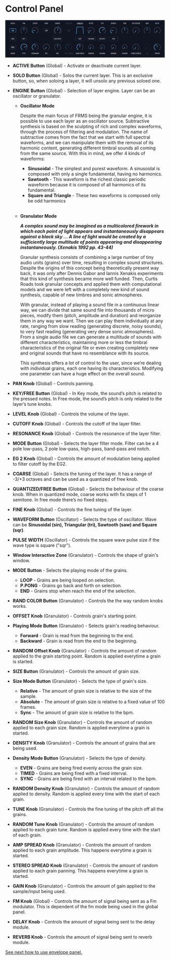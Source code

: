 # Control Panel

<img src="images/layer-panel.png" style="padding: 0px; bottom-padding: 0px;"/>

- **ACTIVE Button** (Global) - Activate or deactivate current layer.

- **SOLO Button** (Global) - Solos the current layer. This is an exclusive button, so, when soloing a layer, it will unsolo any previous soloed one.

- **ENGINE Button** (Global) - Selection of layer engine. Layer can be an oscillator or granulator.

  - **Oscillator Mode**

    Despite the main focus of FRMS being the granular engine, it is possible to use each layer as an oscillator source. Subtractive synthesis is based on the sculpting of rich and complex waveforms, through the process of filtering and modulation. The name of subtractive comes from the fact that we start with full spectral waveforms, and we can manipulate them with the removal of its harmonic content, generating different timbral sounds all coming from the same source. With this in mind, we offer 4 kinds of waveforms:

    - **Sinusoidal** - The simplest and purest waveform. A sinusoidal is composed with only a single fundamental, having no harmonics.
    - **Sawtooth** - This waveform is the richest classic periodic waveform because it is composed of all harmonics of its fundamental.
    - **Square and Triangle** - These two waveforms is composed only be odd harmonics
      <br/><br/>

  - **Granulator Mode**

    **_A complex sound may be imagined as a multicolored firework in which each point of light appears and instantaneously disappears against a black sky … A line of light would be created by a sufficiently large multitude of points appearing and disappearing instantaneously. (Xenakis 1992 pp. 43-44)_**

    Granular synthesis consists of combining a large number of tiny audio units (grains) over time, resulting in complex sound structures. Despite the origins of this concept being theoretically present way back, it was only after Dennis Gabor and Iannis Xenakis experiments that this kind of synthesis became more well funded. Then, Curtis Roads took granular concepts and applied them with computational models and we were left with a completely new kind of sound synthesis, capable of new timbres and sonic atmospheres.

    With granular, instead of playing a sound file in a continuous linear way, we can divide that same sound file into thousands of micro pieces, modify them (pitch, amplitude and duration) and reorganize them in any way we want. Then we can play them individually at any rate, ranging from slow reading (generating discrete, noisy sounds), to very fast reading (generating very dense sonic atmospheres). From a single audio file we can generate a multitude of sounds with different characteristics, maintaining more or less the timbral characteristics of the original file or even creating completely new and original sounds that have no resemblance with its source.

    This synthesis offers a lot of control to the user, since we’re dealing with individual grains, each one having its characteristics. Modifying one parameter can have a huge effect on the overall sound.

- **PAN Knob** (Global) - Controls panning.

- **KEY/FREE Button** (Global) - In Key mode, the sound’s pitch is related to the pressed notes. In Free mode, the sound’s pitch is only related to the layer’s tune knobs.

- **LEVEL Knob** (Global) - Controls the volume of the layer.

- **CUTOFF Knob** (Global) - Controls the cutoff of the layer filter.

- **RESONANCE Knob** (Global) - Controls the resonance of the layer filter.

- **MODE Button** (Global) - Selects the layer filter mode. Filter can be a 4 pole low-pass, 2 pole low-pass, high-pass, band-pass and notch.

- **EG 2 Knob** (Global) - Controls the amount of modulation being applied to filter cutoff by the EG2.

- **COARSE** (Global) - Selects the tuning of the layer. It has a range of -3/+3 octaves and can be used as a quantized of free knob.

- **QUANTIZED/FREE Button** (Global) - Selects the behaviour of the coarse knob. When in quantized mode, coarse works with fix steps of 1 semitone. In free mode there’s no fixed steps.

- **FINE Knob** (Global) - Controls the fine tuning of the layer.

- **WAVEFORM Button** (Oscillator) - Selects the type of oscillator. Wave can be **Sinusoidal (sin), Triangular (tri), Sawtooth (saw) and Square (sqr)**.

- **PULSE WIDTH** (Oscillator) - Controls the square wave pulse size if the wave type is square ("sqr").

- **Window Interactive Zone** (Granulator) - Controls the shape of grain's window.

- **MODE Button** - Selects the playing mode of the grains.

  - **LOOP** - Grains are being looped on selection.
  - **P.PONG** - Grains go back and forth on selection.
  - **END** - Grains stop when reach the end of the selection.

- **RAND COLOR Button** (Granulator) - Controls the the way random knobs works.

- **OFFSET Knob** (Granulator) - Controls grain's starting point.

- **Playing Mode Button** (Granulator) - Selects grain's reading behaviour.

  - **Forward** - Grain is read from the beginning to the end.
  - **Backward** - Grain is read from the end to the beginning.

- **RANDOM Offset Knob** (Granulator) - Controls the amount of random applied to the grain starting point. Random is applied everytime a grain is started.

- **SIZE Button** (Granulator) - Controls the amount of grain size.

- **Size Mode Button** (Granulator) - Selects the type of grain's size.

  - **Relative** - The amount of grain size is relative to the size of the sample.
  - **Absolute** - The amount of grain size is relative to a fixed value of 100 frames.
  - **Sync** - The amount of grain size is relative to the bpm.

- **RANDOM Size Knob** (Granulator) - Controls the amount of random applied to each grain size. Random is applied everytime a grain is started.

- **DENSITY Knob** (Granulator) - Controls the amount of grains that are being used.

- **Density Mode Button** (Granulator) - Selects the type of density.

  - **EVEN** - Grains are being fired evenly across the grain size.
  - **TIMED** - Grains are being fired with a fixed interval.
  - **SYNC** - Grains are being fired with an interval related to the bpm.

- **RANDOM Density Knob** (Granulator) - Controls the amount of random applied to density. Random is applied every time with the start of each grain.

- **TUNE Knob** (Granulator) - Controls the fine tuning of the pitch off all the grains.

- **RANDOM Tune Knob** (Granulator) - Controls the amount of random applied to each grain tune. Random is applied every time with the start of each grain.

- **AMP SPREAD Knob** (Granulator) - Controls the amount of random applied to each grain amplitude. This happens everytime a grain is started.

- **STEREO SPREAD Knob** (Granulator) - Controls the amount of random applied to each grain panning. This happens everytime a grain is started.

- **GAIN Knob** (Granulator) - Controls the amount of gain applied to the sample/input being used.

- **FM Knob** (Global) - Controls the amount of signal being sent as a Fm modulator. This is dependent of the fm mode being used in the global panel.

- **DELAY Knob** - Controls the amount of signal being sent to the delay module.

- **REVERB Knob** - Controls the amount of signal being sent to reverb module.

[See next how to use envelope panel.](envelope-panel)
